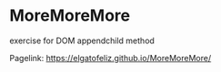 # MoreMoreMore

exercise for DOM appendchild method

Pagelink: https://elgatofeliz.github.io/MoreMoreMore/
